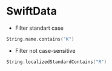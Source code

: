 #  SwiftData

- Filter standart case 
```swift
String.name.contains("K")
```

- Filter not case-sensitive
```swift
String.localizedStandardContains("R")
```

